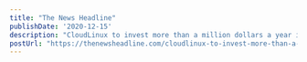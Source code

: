 ```yaml
---
title: "The News Headline"
publishDate: '2020-12-15'
description: "CloudLinux to invest more than a million dollars a year into CentOS clone | | The News Headline"
postUrl: "https://thenewsheadline.com/cloudlinux-to-invest-more-than-a-million-dollars-a-year-into-centos-clone/"
---
```

